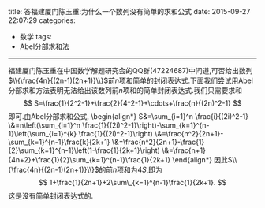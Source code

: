 title: 答福建厦门陈玉重:为什么一个数列没有简单的求和公式
date: 2015-09-27 22:07:29
categories:
- 数学
tags:
- Abel分部求和法

---
福建厦门陈玉重在中国数学解题研究会的QQ群(47224687)中问道,可否给出数列$\\{\frac{4n}{(2n-1)(2n+1)}\\}$前$n$项和简单的封闭表达式.下面我们尝试用Abel分部求和方法表明无法给出该数列前$n$项和的简单封闭表达式.我们只需要求和
$$
S=\frac{1}{2^2-1}+\frac{2}{4^2-1}+\cdots+\frac{n}{(2n)^2-1}
$$
即可.由Abel分部求和公式,
\begin{align\*}
  S&=\sum\_{i=1}^n \frac{i}{(2i)^2-1}
\\\&=n\left(\sum\_{i=1}^n
  \frac{1}{(2i)^2-1}\right)-\sum\_{k=1}^{n-1}\left(\sum\_{i=1}^{k}
  \frac{1}{(2i)^2-1}\right)
\\\&=\frac{n^2}{2n+1}-\sum\_{k=1}^{n-1}\frac{k}{2k+1}
\\\&=\frac{n^2}{2n+1}-\frac{1}{2}\sum\_{k=1}^{n-1}\left(1-\frac{1}{2k+1}\right)
\\\&=\frac{n+1}{4n+2}+\frac{1}{2}\sum\_{k=1}^{n-1}\frac{1}{2k+1}
\end{align\*}
因此$\\{\frac{4n}{(2n-1)(2n+1)}\\}$的前$n$项和为$4S$,即为
$$
1+\frac{1}{2n+1}+2\sum\_{k=1}^{n-1}\frac{1}{2k+1}.
$$
这是没有简单封闭表达式的.

